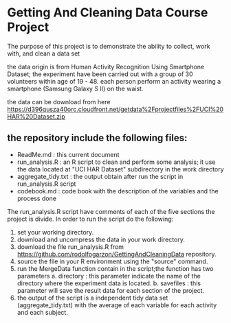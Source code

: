 # Getting And Cleaning Data Course Project

The purpose of this project is to demonstrate the ability to collect, work with, and clean a data set

the data origin is from Human Activity Recognition Using Smartphone Dataset; the experiment have been carried out with a group of 30 volunteers within age of 19 - 48. each person perform an activity wearing a smartphone (Samsung Galaxy S II) on the waist.

the data can be download from here https://d396qusza40orc.cloudfront.net/getdata%2Fprojectfiles%2FUCI%20HAR%20Dataset.zip

## the repository include the following files:
- ReadMe.md : this current document
- run_analysis.R : an R script to clean and perform some analysis; it use the data located at "UCI HAR Dataset" subdirectory in the work directory
- aggregate_tidy.txt : the output obtain after run the script in run_analysis.R script
- codebook.md : code book with the description of the variables and the process done

The run_analysis.R script have comments of each of the five sections the project is divide. In order to run the script do the following:

1. set your working directory.
2. download and uncompress the data in your work directory.
3. download the file run_analysis.R from https://github.com/rodolfogarzon/GettingAndCleaningData repository.
4. source the file in your R environment using the "source" command.
5. run the MergeData function contain in the script;the function has two parameters
      a. directory : this parameter indicate the name of the directory where the experiment data is located.
      b. savefiles : this parameter will save the result data for each section of the project.
6. the output of the script is a independent tidy data set (aggregate_tidy.txt) with the average of each variable for each activity and each subject.



